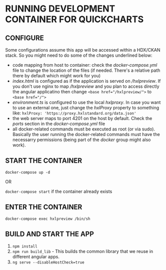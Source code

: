 # RUNNING DEVELOPMENT CONTAINER FOR QUICKCHARTS

## CONFIGURE

Some configurations assume this app will be accessed within a HDX/CKAN stack. So you might need to do some of the changes underlined below:

*  code mapping from host to container: check the *docker-compose.yml* file to change the location of the files (if needed. There's a relative path there by default which might work for you)
*  *index.html* is configured as if the application is served on */hxlpreview*. If you don't use nginx to map */hxlpreview* and you plan to access directly the angular applicatino then change `<base href="/hxlpreview/">` to `<base href="/">`
*  *environment.ts* is configured to use the local *hxlproxy*. In case you want to use an external one, just change the *hxlProxy* property to something like: `hxlProxy: 'https://proxy.hxlstandard.org/data.json'`
*  the web server maps to port 4201 on the host by default. Check the *ports* section in the *docker-compose.yml* file
*  all docker-related commands must be executed as root (or via sudo). Basically the user running the docker-related commands must have the necessarry permissions (being part of the *docker* group might also work).

## START THE CONTAINER

`docker-compose up -d`

OR

`docker-compose start` if the container already exists

## ENTER THE CONTAINER

`docker-compose exec hxlpreview /bin/sh`

## BUILD AND START THE APP

1. `npm install`
2. `npm run build_lib` - This builds the common library that we reuse in different angular apps.
3. `ng serve --disableHostCheck=true`

